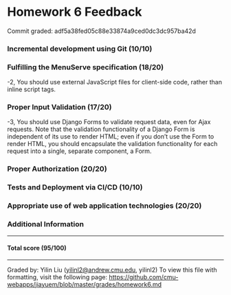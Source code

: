 # Homework 6 Feedback

Commit graded: adf5a38fed05c88e33874a9ced0dc3dc957ba42d

### Incremental development using Git (10/10)
### Fulfilling the MenuServe specification (18/20)

-2, You should use external JavaScript files for client-side code, rather than inline script tags.

### Proper Input Validation (17/20)

-3, You should use Django Forms to validate request data, even for Ajax requests.  Note that the validation functionality of a Django Form is independent of its use to render HTML; even if you don’t use the Form to render HTML, you should encapsulate the validation functionality for each request into a single, separate component, a Form.

### Proper Authorization (20/20)
### Tests and Deployment via CI/CD (10/10)
### Appropriate use of web application technologies (20/20)
### Additional Information
---

#### Total score (95/100)

---

Graded by: Yilin Liu (yilinl2@andrew.cmu.edu, yilinl2)
To view this file with formatting, visit the following page: https://github.com/cmu-webapps/jiayuem/blob/master/grades/homework6.md